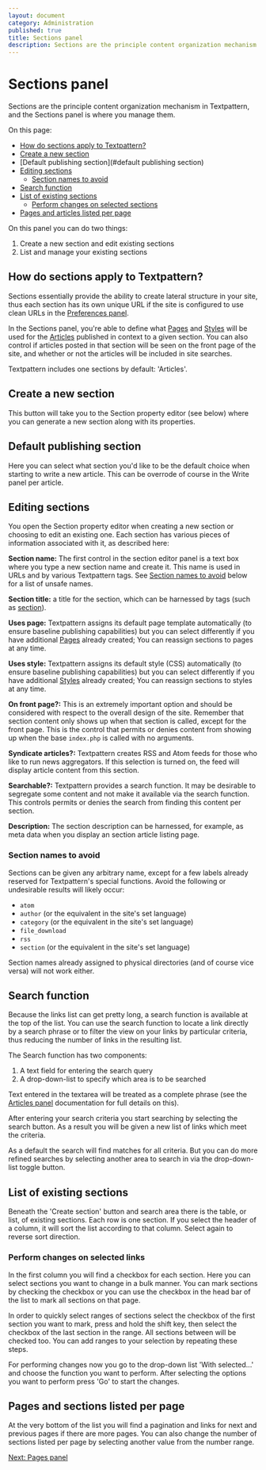 ```yaml
---
layout: document
category: Administration
published: true
title: Sections panel
description: Sections are the principle content organization mechanism in Textpattern, and the Sections panel is where you manage them.
---
```


# Sections panel

Sections are the principle content organization mechanism in Textpattern, and the Sections panel is where you manage them.

On this page:

* [How do sections apply to Textpattern?](#how-do-sections-apply-to-textpattern)
* [Create a new section](#create-a-new-section)
* [Default publishing section](#default publishing section)
* [Editing sections](#editing-sections)
  * [Section names to avoid](#section-names-to-avoid)
* [Search function](#search-function)
* [List of existing sections](#list-of-existing-sections)
  * [Perform changes on selected sections](#perform-changes-on-selected-sections)
* [Pages and articles listed per page](#pages-and-articles-listed-per-page)

On this panel you can do two things:

1. Create a new section and edit existing sections
3. List and manage your existing sections

## How do sections apply to Textpattern?

Sections essentially provide the ability to create lateral structure in your site, thus each section has its own unique URL if the site is configured to use clean URLs in the [Preferences panel](https://docs.textpattern.io/administration/preferences-panel#article-url-pattern).

In the Sections panel, you're able to define what [Pages](https://docs.textpattern.io/administration/pages-panel) and [Styles](https://docs.textpattern.io/administration/styles-panel) will be used for the [Articles](https://docs.textpattern.io/administration/articles-panel) published in context to a given section. You can also control if articles posted in that section will be seen on the front page of the site, and whether or not the articles will be included in site searches.

Textpattern includes one sections by default: 'Articles'.

## Create a new section

This button will take you to the Section property editor (see below) where you can generate a new section along with its properties.

## Default publishing section

Here you can select what section you'd like to be the default choice when starting to write a new article. This can be overrode of course in the Write panel per article.

## Editing sections

You open the Section property editor when creating a new section or choosing to edit an existing one. Each section has various pieces of information associated with it, as described here:

**Section name:** The first control in the section editor panel is a text box where you type a new section name and create it. This name is used in URLs and by various Textpattern tags. See [Section names to avoid](#section-names-to-avoid) below for a list of unsafe names.

**Section title:** a title for the section, which can be harnessed by tags (such as [section](https://docs.textpattern.io/tags/section)).

**Uses page:** Textpattern assigns its default page template automatically (to ensure baseline publishing capabilities) but you can select differently if you have additional [Pages](https://docs.textpattern.io/administration/pages-panel) already created; You can reassign sections to pages at any time.

**Uses style:** Textpattern assigns its default style (CSS) automatically (to ensure baseline publishing capabilities) but you can select differently if you have additional [Styles](https://docs.textpattern.io/administration/styles-panel) already created; You can reassign sections to styles at any time.

**On front page?:** This is an extremely important option and should be considered with respect to the overall design of the site. Remember that section content only shows up when that section is called, except for the front page. This is the control that permits or denies content from showing up when the base `index.php` is called with no arguments.

**Syndicate articles?:** Textpattern creates RSS and Atom feeds for those who like to run news aggregators. If this selection is turned on, the feed will display article content from this section.

**Searchable?:** Textpattern provides a search function. It may be desirable to segregate some content and not make it available via the search function. This controls permits or denies the search from finding this content per section.

**Description:** The section description can be harnessed, for example, as meta data when you display an section article listing page.

### Section names to avoid

Sections can be given any arbitrary name, except for a few labels already reserved for Textpattern's special functions. Avoid the following or undesirable results will likely occur:

* `atom`
* `author` (or the equivalent in the site's set language)
* `category` (or the equivalent in the site's set language)
* `file_download`
* `rss`
* `section` (or the equivalent in the site's set language)

Section names already assigned to physical directories (and of course vice versa) will not work either.

## Search function

Because the links list can get pretty long, a search function is available at the top of the list. You can use the search function to locate a link directly by a search phrase or to filter the view on your links by particular criteria, thus reducing the number of links in the resulting list.

The Search function has two components:

1. A text field for entering the search query
2. A drop-down-list to specify which area is to be searched

Text entered in the textarea will be treated as a complete phrase (see the [Articles panel](https://docs.textpattern.io/administration/articles-panel) documentation for full details on this).

After entering your search criteria you start searching by selecting the search button. As a result you will be given a new list of links which meet the criteria.

As a default the search will find matches for all criteria. But you can do more refined searches by selecting another area to search in via the drop-down-list toggle button.

## List of existing sections

Beneath the 'Create section' button and search area there is the table, or list, of existing sections. Each row is one section. If you select the header of a column, it will sort the list according to that column. Select again to reverse sort direction.

### Perform changes on selected links

In the first column you will find a checkbox for each section. Here you can select sections you want to change in a bulk manner. You can mark sections by checking the checkbox or you can use the checkbox in the head bar of the list to mark all sections on that page.

In order to quickly select ranges of sections select the checkbox of the first section you want to mark, press and hold the shift key, then select the checkbox of the last section in the range. All sections between will be checked too. You can add ranges to your selection by repeating these steps.

For performing changes now you go to the drop-down list 'With selected...' and choose the function you want to perform. After selecting the options you want to perform press 'Go' to start the changes.

## Pages and sections listed per page

At the very bottom of the list you will find a pagination and links for next and previous pages if there are more pages. You can also change the number of sections listed per page by selecting another value from the number range.

[Next: Pages panel](https://docs.textpattern.io/administration/pages-panel)
